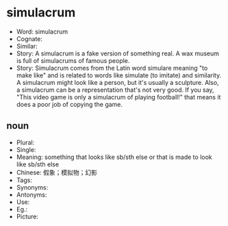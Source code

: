 # simulacrum

- Word: simulacrum
- Cognate: 
- Similar: 
- Story: A simulacrum is a fake version of something real. A wax museum is full of simulacrums of famous people.
- Story: Simulacrum comes from the Latin word simulare meaning "to make like" and is related to words like simulate (to imitate) and similarity. A simulacrum might look like a person, but it's usually a sculpture. Also, a simulacrum can be a representation that's not very good. If you say, "This video game is only a simulacrum of playing football!" that means it does a poor job of copying the game.

## noun

- Plural: 
- Single: 
- Meaning: something that looks like sb/sth else or that is made to look like sb/sth else
- Chinese: 假象；模拟物；幻影
- Tags: 
- Synonyms: 
- Antonyms: 
- Use: 
- Eg.: 
- Picture: 

